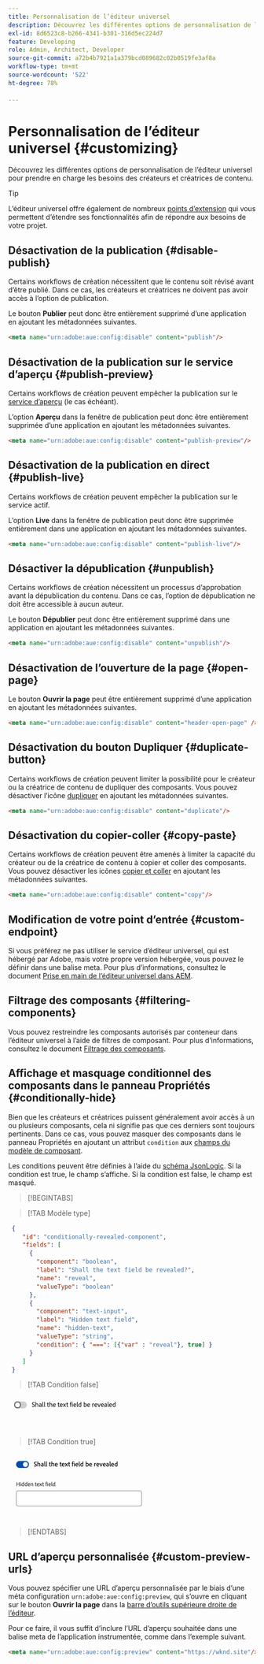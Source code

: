 ```yaml
---
title: Personnalisation de l’éditeur universel
description: Découvrez les différentes options de personnalisation de l’éditeur universel pour prendre en charge les besoins des créateurs et créatrices de contenu.
exl-id: 8d6523c8-b266-4341-b301-316d5ec224d7
feature: Developing
role: Admin, Architect, Developer
source-git-commit: a72b4b7921a1a379bcd089682c02b0519fe3af8a
workflow-type: tm+mt
source-wordcount: '522'
ht-degree: 78%

---
```



# Personnalisation de l’éditeur universel {#customizing}

Découvrez les différentes options de personnalisation de l’éditeur universel pour prendre en charge les besoins des créateurs et créatrices de contenu.

>[!TIP]
>
>L’éditeur universel offre également de nombreux [points d’extension](/help/implementing/universal-editor/extending.md) qui vous permettent d’étendre ses fonctionnalités afin de répondre aux besoins de votre projet.

## Désactivation de la publication {#disable-publish}

Certains workflows de création nécessitent que le contenu soit révisé avant d’être publié. Dans ce cas, les créateurs et créatrices ne doivent pas avoir accès à l’option de publication.

Le bouton **Publier** peut donc être entièrement supprimé d’une application en ajoutant les métadonnées suivantes.

```html
<meta name="urn:adobe:aue:config:disable" content="publish"/>
```

## Désactivation de la publication sur le service d’aperçu {#publish-preview}

Certains workflows de création peuvent empêcher la publication sur le [service d’aperçu](/help/sites-cloud/authoring/sites-console/previewing-content.md) (le cas échéant).

L’option **Aperçu** dans la fenêtre de publication peut donc être entièrement supprimée d’une application en ajoutant les métadonnées suivantes.

```html
<meta name="urn:adobe:aue:config:disable" content="publish-preview"/>
```

## Désactivation de la publication en direct {#publish-live}

Certains workflows de création peuvent empêcher la publication sur le service actif.

L’option **Live** dans la fenêtre de publication peut donc être supprimée entièrement dans une application en ajoutant les métadonnées suivantes.

```html
<meta name="urn:adobe:aue:config:disable" content="publish-live"/>
```

## Désactiver la dépublication {#unpublish}

Certains workflows de création nécessitent un processus d’approbation avant la dépublication du contenu. Dans ce cas, l’option de dépublication ne doit être accessible à aucun auteur.

Le bouton **Dépublier** peut donc être entièrement supprimé dans une application en ajoutant les métadonnées suivantes.

```html
<meta name="urn:adobe:aue:config:disable" content="unpublish"/>
```

## Désactivation de l’ouverture de la page {#open-page}

Le bouton **Ouvrir la page** peut être entièrement supprimé d’une application en ajoutant les métadonnées suivantes.

```html
<meta name="urn:adobe:aue:config:disable" content="header-open-page" />
```

## Désactivation du bouton Dupliquer {#duplicate-button}

Certains workflows de création peuvent limiter la possibilité pour le créateur ou la créatrice de contenu de dupliquer des composants. Vous pouvez désactiver l’icône [dupliquer](/help/sites-cloud/authoring/universal-editor/navigation.md#duplicate) en ajoutant les métadonnées suivantes.

```html
<meta name="urn:adobe:aue:config:disable" content="duplicate"/>
```

## Désactivation du copier-coller {#copy-paste}

Certains workflows de création peuvent être amenés à limiter la capacité du créateur ou de la créatrice de contenu à copier et coller des composants. Vous pouvez désactiver les icônes [copier et coller](/help/sites-cloud/authoring/universal-editor/authoring.md#copy-paste) en ajoutant les métadonnées suivantes.

```html
<meta name="urn:adobe:aue:config:disable" content="copy"/>
```

## Modification de votre point d’entrée {#custom-endpoint}

Si vous préférez ne pas utiliser le service d’éditeur universel, qui est hébergé par Adobe, mais votre propre version hébergée, vous pouvez le définir dans une balise meta. Pour plus d’informations, consultez le document [Prise en main de l’éditeur universel dans AEM](/help/implementing/universal-editor/getting-started.md##configuration-settings).

## Filtrage des composants {#filtering-components}

Vous pouvez restreindre les composants autorisés par conteneur dans l’éditeur universel à l’aide de filtres de composant. Pour plus d’informations, consultez le document [Filtrage des composants](/help/implementing/universal-editor/filtering.md).

## Affichage et masquage conditionnel des composants dans le panneau Propriétés {#conditionally-hide}

Bien que les créateurs et créatrices puissent généralement avoir accès à un ou plusieurs composants, cela ni signifie pas que ces derniers sont toujours pertinents. Dans ce cas, vous pouvez masquer des composants dans le panneau Propriétés en ajoutant un attribut `condition` aux [champs du modèle de composant](/help/implementing/universal-editor/field-types.md#fields).

Les conditions peuvent être définies à l’aide du [schéma JsonLogic](https://jsonlogic.com/). Si la condition est true, le champ s’affiche. Si la condition est false, le champ est masqué.

>[!BEGINTABS]

>[!TAB Modèle type]

```json
 {
    "id": "conditionally-revealed-component",
    "fields": [
      {
        "component": "boolean",
        "label": "Shall the text field be revealed?",
        "name": "reveal",
        "valueType": "boolean"
      },
      {
        "component": "text-input",
        "label": "Hidden text field",
        "name": "hidden-text",
        "valueType": "string",
        "condition": { "===": [{"var" : "reveal"}, true] }
      }
    ]
 }
```

>[!TAB Condition false]

![Champ de texte masqué](assets/hidden.png)

>[!TAB Condition true]

![Champ de texte affiché](assets/shown.png)

>[!ENDTABS]

## URL d’aperçu personnalisée {#custom-preview-urls}

Vous pouvez spécifier une URL d’aperçu personnalisée par le biais d’une méta configuration `urn:adobe:aue:config:preview`, qui s’ouvre en cliquant sur le bouton **Ouvrir la page** dans la [barre d’outils supérieure droite de l’éditeur](/help/sites-cloud/authoring/universal-editor/navigation.md#universal-editor-toolbar).

Pour ce faire, il vous suffit d’inclure l’URL d’aperçu souhaitée dans une balise meta de l’application instrumentée, comme dans l’exemple suivant.

```html
<meta name="urn:adobe:aue:config:preview" content="https://wknd.site"/>
```
